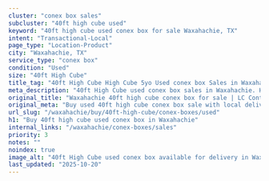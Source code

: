 ```yaml
---
cluster: "conex box sales"
subcluster: "40ft high cube used"
keyword: "40ft high cube used conex box for sale Waxahachie, TX"
intent: "Transactional-Local"
page_type: "Location-Product"
city: "Waxahachie, TX"
service_type: "conex box"
condition: "Used"
size: "40ft High Cube"
title_tag: "40ft High Cube High Cube 5yo Used conex box Sales in Waxahachie | LC Container"
meta_description: "40ft High Cube used conex box sales in Waxahachie. High cube containers with extra height. Fast delivery, competitive pricing. Serving conex boxes area. Quote ID: UO8. Call (214) 524-4168 for your free quote today."
original_title: "Waxahachie 40ft high cube conex box for sale | LC Container"
original_meta: "Buy used 40ft high cube conex box sale with local delivery in Waxahachie, TX. LC Container — local Since 2003. Request a fast quote today."
url_slug: "/waxahachie/buy/40ft-high-cube/conex-boxes/used"
h1: "Buy 40ft high cube used conex box in Waxahachie"
internal_links: "/waxahachie/conex-boxes/sales"
priority: 3
notes: ""
noindex: true
image_alt: "40ft High Cube used conex box available for delivery in Waxahachie"
last_updated: "2025-10-20"
---
```


<!-- TODO: Add unique city/inventory copy, images, and internal links here. -->
